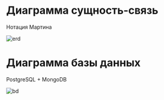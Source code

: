 # Диаграмма сущность-связь
Нотация Мартина </br>


![erd](https://github.com/DenisovaM/uml-pm/blob/pics/erd.jpg)

# Диаграмма базы данных
PostgreSQL + MongoDB

![bd](https://github.com/DenisovaM/uml-pm/blob/pics/dbd.jpg)
